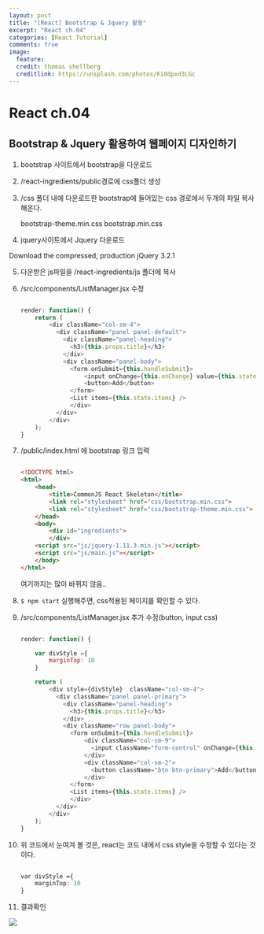 ```yaml
---
layout: post
title: "[React] Bootstrap & Jquery 활용"
excerpt: "React ch.04"
categories: [React Tutorial]
comments: true
image:
  feature:
  credit: thomas shellberg
  creditlink: https://unsplash.com/photos/Ki0dpxd3LGc
---
```


# React ch.04

## Bootstrap & Jquery 활용하여 웹페이지 디자인하기

1. bootstrap 사이트에서 bootstrap을 다운로드

2. /react-ingredients/public경로에 css폴더 생성

3. /css 폴더 내에 다운로드한 bootstrap에 들어있는 css 경로에서 두개의 파일 복사해온다.

    bootstrap-theme.min.css
    bootstrap.min.css

4. jquery사이트에서 Jquery 다운로드

Download the compressed, production jQuery 3.2.1

5. 다운받은 js파일을 /react-ingredients/js 폴더에 복사

6. /src/components/ListManager.jsx  수정

    ```js

    render: function() {
        return (
            <div className="col-sm-4">
              <div className="panel panel-default">
                <div className="panel-heading">
                  <h3>{this.props.title}</h3>
                </div>
                <div className="panel-body">
                  <form onSubmit={this.handleSubmit}>
                      <input onChange={this.onChange} value={this.state.newItemText} />
                      <button>Add</button>
                  </form>
                  <List items={this.state.items} />
                  </div>
              </div>
            </div>
        );
    }
    ```

7. /public/index.html 에 bootstrap 링크 입력

    ```html

    <!DOCTYPE html>
    <html>
        <head>
            <title>CommonJS React Skeleton</title>
            <link rel="stylesheet" href="css/bootstrap.min.css">
            <link rel="stylesheet" href="css/bootstrap-theme.min.css">
        </head>
        <body>
            <div id="ingredients">
            </div>
        <script src="js/jquery-1.11.3.min.js"></script>
        <script src="js/main.js"></script>
        </body>
    </html>

    ```

    여기까지는 많이 바뀌지 않음..

8. `$ npm start` 실행해주면, css적용된 페이지를 확인할 수 있다.

9. /src/components/ListManager.jsx  추가 수정(button, input css)

    ```js

    render: function() {

        var divStyle ={
            marginTop: 10
        }

        return (
            <div style={divStyle}  className="col-sm-4">
              <div className="panel panel-primary">
                <div className="panel-heading">
                  <h3>{this.props.title}</h3>
                </div>
                <div className="row panel-body">
                  <form onSubmit={this.handleSubmit}>
                      <div className="col-sm-9">
                        <input className="form-control" onChange={this.onChange} value={this.state.newItemText} />
                      </div>
                      <div className="col-sm-2">
                        <button className="btn btn-primary">Add</button>
                      </div>
                  </form>
                  <List items={this.state.items} />
                  </div>
              </div>
            </div>
        );
    }
    ```

10. 위 코드에서 눈여겨 볼 것은, react는 코드 내에서 css style을 수정할 수 있다는 것이다.

    ```css
    
    var divStyle ={
        marginTop: 10
    }
    ```

11. 결과확인

<img src="https://cdn-images-1.medium.com/max/1600/1*680runQuDVDXjYM1uHu3dQ.png">

